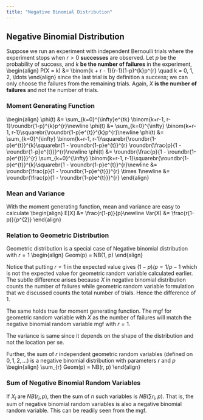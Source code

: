 ```yaml
---
title: "Negative Binomial Distribution"
---
```


## Negative Binomial Distribution

Suppose we run an experiment with independent Bernoulli trials where the experiment stops when $r > 0$ **successes** are observed. Let $p$ be the probability of success, and $k$ **be the number of failures** in the experiment,
\begin{align}
        P(X = k) &= \binom{k + r - 1}{r-1}(1-p)^{k}p^{r} \quad k = 0, 1, 2, \ldots
    \end{align}
since the last trial is by definition a success; we can only choose the failures from the remaining trials. Again, $X$ **is the number of failures** and not the number of trials.

### Moment Generating Function
\begin{align}
    \phi(t) &= \sum_{k=0}^{\infty}e^{tk} \binom{k+r-1, r-1}\roundbr{1-p}^{k}p^{r}\newline
    \phi(t) &= \sum_{k=0}^{\infty} \binom{k+r-1, r-1}\squarebr{\roundbr{1-p}e^{t}}^{k}p^{r}\newline
    \phi(t) &= \sum_{k=0}^{\infty} \binom{k+r-1, r-1}\squarebr{\roundbr{1-p}e^{t}}^{k}\squarebr{1 - \roundbr{1-p}e^{t}}^{r} \roundbr{\frac{p}{1 - \roundbr{1-p}e^{t}}}^{r}\newline
    \phi(t) &= \roundbr{\frac{p}{1 - \roundbr{1-p}e^{t}}}^{r} \sum_{k=0}^{\infty} \binom{k+r-1, r-1}\squarebr{\roundbr{1-p}e^{t}}^{k}\squarebr{1 - \roundbr{1-p}e^{t}}^{r}\newline
    &= \roundbr{\frac{p}{1 - \roundbr{1-p}e^{t}}}^{r} \times 1\newline
    &= \roundbr{\frac{p}{1 - \roundbr{1-p}e^{t}}}^{r}
\end{align}

### Mean and Variance

With the moment generating function, mean and variance are easy to calculate
\begin{align}
        E[X] &= \frac{r(1-p)}{p}\newline
        Var(X) &= \frac{r(1-p)}{p^{2}}
    \end{align}

### Relation to Geometric Distribution

Geometric distribution is a special case of Negative binomial distribution with $r = 1$
\begin{align}
        Geom(p) = NB(1, p)
    \end{align}

Notice that putting $r=1$ in the expected value gives $(1-p)/p = 1/p - 1$ which is not the expected value for geometric random variable calculated earlier. The subtle difference arises because $X$ in negative binomial distribution counts the number of failures while geometric random variable formulation that we discussed counts the total number of trials. Hence the difference of 1.

The same holds true for moment generating function. The mgf for geometric random variable with $X$ as the number of failures will match the negative binomial random variable mgf with $r = 1$.

The variance is same since it depends on the shape of the distribution and not the location per se.

Further, the sum of $r$ independent geometric random variables (defined on $0,1,2,\ldots$) is a negative binomial distribution with parameters $r$ and $p$
\begin{align}
        \sum_{r} Geom(p) = NB(r, p)
    \end{align}

### Sum of Negative Binomial Random Variables
If $X_{i}$ are $NB(r_{i}, p)$, then the sum of $n$ such variables is $NB(\sum r_{i}, p)$. That is, the sum of negative binomial random variables is also a negative binomial random variable. This can be readily seen from the mgf.
